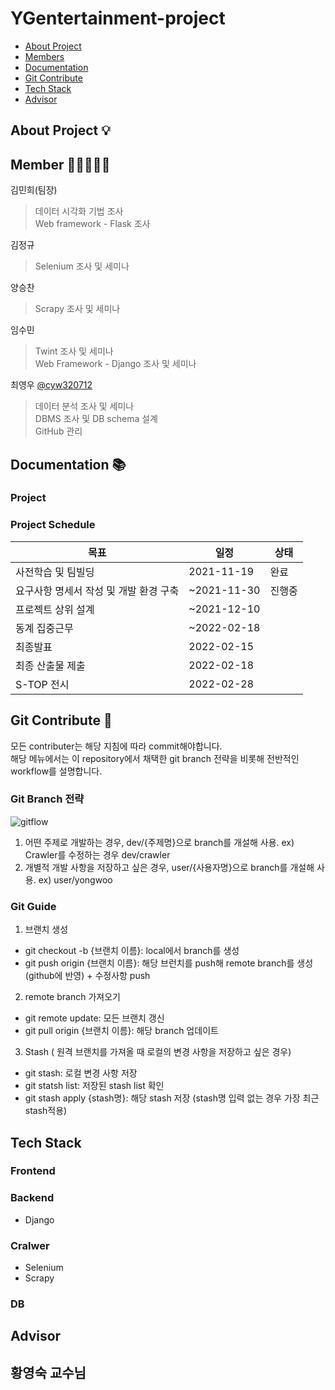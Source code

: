 # YGentertainment-project
 * [About Project](#About_Project)
 * [Members](#Members)
 * [Documentation](#Documents)
 * [Git Contribute](#Contribute)
 * [Tech Stack](#Tech_stack)
 * [Advisor](#Advisor)

## <div id = "About_Project">About Project 💡</div>

## <div id = "Members">Member 👨🏻‍🤝‍👨🏻</div>
김민희(팀장) []()<br>
> 데이터 시각화 기법 조사<br>
> Web framework - Flask 조사<br>

김정규 []()<br>
> Selenium 조사 및 세미나<br>

양승찬 []()<br>
> Scrapy 조사 및 세미나<br>

임수민 []()<br>
> Twint 조사 및 세미나<br>
> Web Framework - Django 조사 및 세미나<br>

최영우 [@cyw320712](https://github.com/cyw320712)<br>
> 데이터 분석 조사 및 세미나 <br>
> DBMS 조사 및 DB schema 설계 <br>
> GitHub 관리 <br>


## <div id = "Documents">Documentation 📚</div>
### Project 
### Project Schedule
| 목표                           | 일정                 | 상태 |
|--------------------------------|----------------------|--------|
| 사전학습 및 팀빌딩   | 2021-11-19 | 완료     |
| 요구사항 명세서 작성 및 개발 환경 구축 | ~2021-11-30 | 진행중  |
| 프로젝트 상위 설계 | ~2021-12-10 |      |
| 동계 집중근무 | ~2022-02-18 |      |
| 최종발표 | 2022-02-15 |      |
| 최종 산출물 제출 | 2022-02-18 |      |
| S-TOP 전시 | 2022-02-28 |      |

## <div id = "Contribute">Git Contribute 🔨</div>
모든 contributer는 해당 지침에 따라 commit해야합니다.<br>
해당 메뉴에서는 이 repository에서 채택한 git branch 전략을 비롯해 전반적인 workflow를 설명합니다.<br>

### Git Branch 전략
![gitflow](https://user-images.githubusercontent.com/42880886/143026038-15362eaf-4c3c-4604-8175-1e665ce0043a.png)
1. 어떤 주제로 개발하는 경우, dev/{주제명}으로 branch를 개설해 사용. ex) Crawler를 수정하는 경우 dev/crawler<br>
2. 개별적 개발 사항을 저장하고 싶은 경우, user/{사용자명}으로 branch를 개설해 사용. ex) user/yongwoo<br>

### Git Guide
1. 브랜치 생성<br>
 * git checkout -b {브랜치 이름}: local에서 branch를 생성<br>
 * git push origin {브랜치 이름}: 해당 브런치를 push해 remote branch를 생성 (github에 반영) + 수정사항 push<br>
2. remote branch 가져오기<br>
 * git remote update: 모든 브랜치 갱신<br>
 * git pull origin {브랜치 이름}: 해당 branch 업데이트<br>
3. Stash ( 원격 브랜치를 가져올 때 로컬의 변경 사항을 저장하고 싶은 경우)<br>
 * git stash: 로컬 변경 사항 저장<br>
 * git statsh list: 저장된 stash list 확인<br>
 * git stash apply {stash명}: 해당 stash 저장 (stash명 입력 없는 경우 가장 최근 stash적용)<br>

## <div id="Tech_stack">Tech Stack</div>

### Frontend

### Backend
 * Django

### Cralwer
 * Selenium
 * Scrapy

### DB

## <div id="Advisor">Advisor</div>
## 황영숙 교수님
 
 
